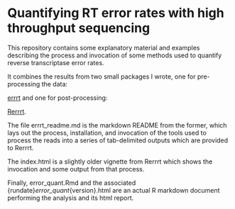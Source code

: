# Quantifying RT error rates with high throughput sequencing

This repository contains some explanatory material and examples describing the process
and invocation of some methods used to quantify reverse transcriptase error rates.

It combines the results from two small packages I wrote, one for pre-processing the data:

[errrt](https://github.com/abelew/errrt) and one for post-processing:

[Rerrrt](https://github.com/abelew/Rerrrt).

The file errrt_readme.md is the markdown README from the former, which lays out the process, 
installation, and invocation of the tools used to process the reads into a series of
tab-delimited outputs which are provided to Rerrrt.

The index.html is a slightly older vignette from Rerrrt which shows the invocation and
some output from that process.

Finally, error_quant.Rmd and the associated {rundate}_error_quant_{version}.html are
an actual R markdown document performing the analysis and its html report.
